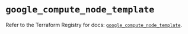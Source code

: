 # `google_compute_node_template`

Refer to the Terraform Registry for docs: [`google_compute_node_template`](https://registry.terraform.io/providers/hashicorp/google/5.11.0/docs/resources/compute_node_template).
